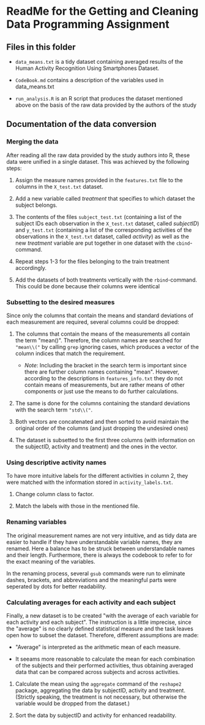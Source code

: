 # ReadMe for the Getting and Cleaning Data Programming Assignment

## Files in this folder

+ `data_means.txt` is a tidy dataset containing averaged results of the Human Activity Recognition Using Smartphones Dataset.

+ `CodeBook.md` contains a description of the variables used in data_means.txt

+ `run_analysis.R` is an R script that produces the dataset mentioned above on the basis of the raw data provided by the authors of the study

## Documentation of the data conversion

### Merging the data

After reading all the raw data provided by the study authors into R, these data were unified in a single dataset. This was achieved by the following steps:

1. Assign the measure names provided in the `features.txt` file to the columns in the `X_test.txt` dataset.

2. Add a new variable called _treatment_ that specifies to which dataset the subject belongs.

3. The contents of the files `subject_test.txt` (containing a list of the subject IDs each observation in the `X_test.txt` dataset, called _subjectID_) and `y_test.txt` (containing a list of the corresponding activities of the observations in the `X_test.txt` dataset, called _activity_) as well as the new _treatment_ variable are put together in one dataset with the `cbind`-command.

4. Repeat steps 1-3 for the files belonging to the train treatment accordingly.

5. Add the datasets of both treatments vertically with the `rbind`-command. This could be done because their columns were identical

### Subsetting to the desired measures

Since only the columns that contain the means and standard deviations of each measurement are required, several columns could be dropped:

1. The columns that contain the means of the measurements all contain the term "mean()". Therefore, the column names are searched for `"mean\\("` by calling `grep` ignoring cases, which produces a vector of the column indices that match the requirement.
    + _Note_: Including the bracket in the search term is important since there are further column names containing "mean". However, according to the descriptions in `features_info.txt` they do not contain means of measurements, but are rather means of other components or just use the means to do further calculations.

2. The same is done for the columns containing the standard deviations with the search term `"std\\("`.

3. Both vectors are concatenated and then sorted to avoid maintain the original order of the columns (and just dropping the undesired ones)

4. The dataset is subsetted to the first three columns (with information on the subjectID, activity and treatment) and the ones in the vector.

### Using descriptive activity names

To have more intuitive labels for the different activities in column 2, they were matched with the information stored in `activity_labels.txt`.

1. Change column class to factor.

2. Match the labels with those in the mentioned file.


### Renaming variables

The original measurement names are not very intuitive, and as tidy data are easier to handle if they have understandable variable names, they are renamed. Here a balance has to be struck between understandable names and their length. Furthermore, there is always the codebook to refer to for the exact meaning of the variables. 

In the renaming process, several `gsub` commands were run to eliminate dashes, brackets, and abbreviations and the meaningful parts were seperated by dots for better readability.

### Calculating averages for each activity and each subject

Finally, a new dataset is to be created "with the average of each variable for each activity and each subject". The instruction is a little imprecise, since the "average" is no clearly defined statistical measure and the task leaves open how to subset the dataset. Therefore, different assumptions are made:

+ "Average" is interpreted as the arithmetic mean of each measure.

+ It seeams more reasonable to calculate the mean for each combination of the subjects and their performed activities, thus obtaining averaged data that can be compared across subjects and across activities.

1. Calculate the mean using the `aggregate` command of the `reshape2` package, aggregating the data by subjectID, activity and treatment. (Strictly speaking, the treatment is not necessary, but otherwise the variable would be dropped from the dataset.)

2. Sort the data by subjectID and activity for enhanced readability.
